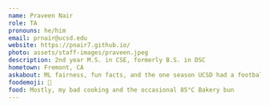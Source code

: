 ```yaml
---
name: Praveen Nair
role: TA
pronouns: he/him
email: prnair@ucsd.edu
website: https://pnair7.github.io/
photo: assets/staff-images/praveen.jpeg
description: 2nd year M.S. in CSE, formerly B.S. in DSC
hometown: Fremont, CA
askabout: ML fairness, fun facts, and the one season UCSD had a football team
foodemoji: 🍝
food: Mostly, my bad cooking and the occasional 85°C Bakery bun
---
```

